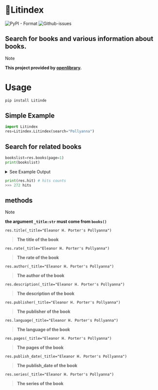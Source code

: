 # 📘Litindex
![PyPI - Format](https://img.shields.io/pypi/format/Litindex?style=for-the-badge)
![Github-issues](https://img.shields.io/github/issues/cjenf/Litindex.svg?style=for-the-badge)

## Search for books and various information about books.
> [!NOTE]
> **This project  provided by [openlibrary](https://openlibrary.org/).**
# Usage
```py
pip install Litinde
```
## Simple Example
```py
import Litindex
res=Litindex.Litindex(search="Pollyanna")
```
## Search for related books
```py
bookslist=res.books(page=1)
print(bookslist)
```
<details>
    <summary>See Example Output</summary>
    
```
[{'Pollyanna': 'https://openlibrary.org/works/OL2775807W?edition=key%3A/books/OL25265941M'}, {'Pollyanna': 'https://openlibrary.org/works/OL20789612W?edition=key%3A/books/OL29338558M'}, {'Study Guide: Pollyanna by Eleanor Hodgman': 'https://openlibrary.org/works/OL21868175W?edition=key%3A/books/OL38440931M'}, {'Pollyanna Grows Up': 'https://openlibrary.org/works/OL2775806W?edition=key%3A/books/OL37044774M'}, {'Pollyanna': 'https://openlibrary.org/works/OL17201497W?edition=key%3A/books/OL8133619M'}, {'Pollyanna': 'https://openlibrary.org/works/OL21617278W?edition=key%3A/books/OL51814456M'}, {'Pollyanna: Revised Edition': 'https://openlibrary.org/works/OL27106294W?edition=key%3A/books/OL39420010M'}, {'Pollyanna': 'https://openlibrary.org/works/OL36876696W?edition=key%3A/books/OL52170971M'}, {'Pollyanna': 'https://openlibrary.org/works/OL26293438W?edition=key%3A/books/OL36606576M'}, {'Pollyanna': 'https://openlibrary.org/works/OL31489360W?edition=key%3A/books/OL48234742M'}, {'Pollyanna': 'https://openlibrary.org/works/OL29551158W?edition=key%3A/books/OL46167182M'}, {"Pollyanna's jewels.": 'https://openlibrary.org/works/OL8645802W?edition=key%3A/books/OL13818142M'}, {'Pollyanna': 'https://openlibrary.org/works/OL20201422W?edition=key%3A/books/OL27555061M'}, {"Pollyanna's Western adventure.": 'https://openlibrary.org/works/OL8645806W?edition=key%3A/books/OL13789724M'}, {'Pollyanna: Large Print': 'https://openlibrary.org/works/OL29217912W?edition=key%3A/books/OL40188433M'}, {'Pollyanna & Pollyanna Grows Up': 'https://openlibrary.org/works/OL3069980W?edition=key%3A/books/OL11756048M'}, {'Pollyanna: Simplified Characters': 'https://openlibrary.org/works/OL37252084W?edition=key%3A/books/OL50214931M'}, {'Pollyanna: Audio CD': 'https://openlibrary.org/works/OL24228998W?edition=key%3A/books/OL32029176M'}, {'... Pollyanna in Hollywood': 'https://openlibrary.org/works/OL7641377W?edition=key%3A/books/OL6768688M'}, {"Eleanor H. Porter's Pollyanna": 'https://openlibrary.org/works/OL16053502W?edition=key%3A/books/OL24953431M'}]
```
</details>

```py
print(res.hit) # hits counts
>>> 272 hits
```

## methods
> [!NOTE]  
> ****the argument ```_title:str``` must come from ```books()```****

```res.title(_title="Eleanor H. Porter's Pollyanna")```
> **The title of the book**

```res.rate(_title="Eleanor H. Porter's Pollyanna")```
> **The rate of the book**

```res.author(_title="Eleanor H. Porter's Pollyanna")```
> **The author of the book**

```res.description(_title="Eleanor H. Porter's Pollyanna")```
> **The description of the book**

```res.publisher(_title="Eleanor H. Porter's Pollyanna")```
> **The publisher of the book**

```res.language(_title="Eleanor H. Porter's Pollyanna")```
> **The language of the book**

```res.pages(_title="Eleanor H. Porter's Pollyanna")```
> **The pages of the book**

```res.publish_date(_title="Eleanor H. Porter's Pollyanna")```
> **The publish_date of the book**

```res.series(_title="Eleanor H. Porter's Pollyanna")```
> **The series of the book**

